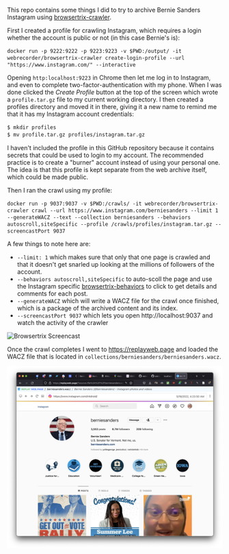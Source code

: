 This repo contains some things I did to try to archive Bernie Sanders Instagram using [browsertrix-crawler](https://github.com/webrecorder/browsertrix-crawler).

First I created a profile for crawling Instagram, which requires a login whether the account is public or not (in this case Bernie's is):

```
docker run -p 9222:9222 -p 9223:9223 -v $PWD:/output/ -it webrecorder/browsertrix-crawler create-login-profile --url "https://www.instagram.com/" --interactive
```

Opening `http:localhost:9223` in Chrome then let me log in to Instagram, and even to complete two-factor-authentication with my phone. When I was done clicked the *Create Profile* button at the top of the screen which wrote a `profile.tar.gz` file to my current working directory. I then created a profiles directory and moved it in there, giving it a new name to remind me that it has my Instagram account credentials:

```bash
$ mkdir profiles
$ mv profile.tar.gz profiles/instagram.tar.gz
```

I haven't included the profile in this GitHub repository because it contains secrets that could be used to login to my account. The recommended practice is to create a "burner" account instead of using your personal one. The idea is that this profile is kept separate from the web archive itself, which could be made public.

Then I ran the crawl using my profile:

```
docker run -p 9037:9037 -v $PWD:/crawls/ -it webrecorder/browsertrix-crawler crawl --url https://www.instagram.com/berniesanders --limit 1 --generateWACZ --text --collection berniesanders --behaviors autoscroll,siteSpecific --profile /crawls/profiles/instagram.tar.gz --screencastPort 9037
```

A few things to note here are:

- `--limit: 1` which makes sure that only that one page is crawled and that it doesn't get snarled up looking at the millions of followers of the account.
- `--behaviors autoscroll,siteSpecific` to auto-scoll the page and use the Instagram specific [browsertrix-behaviors](https://github.com/webrecorder/browsertrix-behaviors) to click to get details and comments for each post.
- `--generateWACZ` which will write a WACZ file for the crawl once finished, which is a package of the archived content and its index.
- `--screencastPort 9037` which lets you open http://localhost:9037 and watch the activity of the crawler

<img width="800" src="https://raw.githubusercontent.com/edsu/berniesanders-instagram/main/images/screencast.gif" title="Browsertrix Screencast"/>

Once the crawl completes I went to https://replayweb.page and loaded the WACZ file that is located in `collections/berniesanders/berniesanders.wacz`.

<img width="800" src="https://raw.githubusercontent.com/edsu/berniesanders-instagram/main/images/screenshot.png" title="ReplayWeb.Page Screenshot" />
